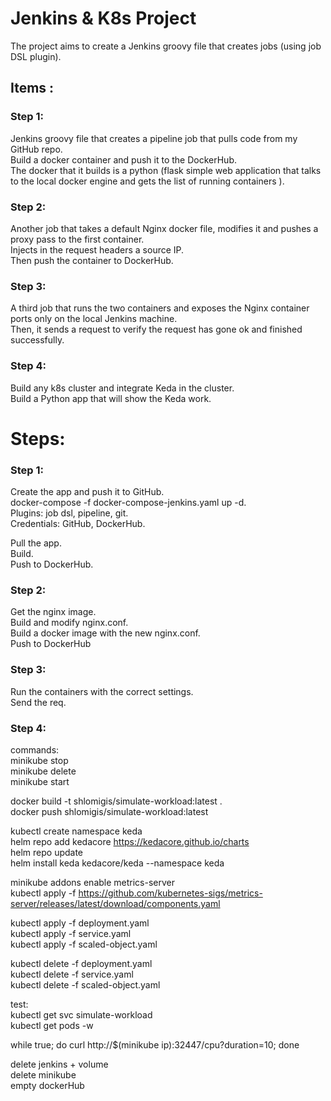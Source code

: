 # Jenkins & K8s Project
The project aims to create a Jenkins groovy file that creates jobs (using job DSL plugin). 

## Items : 
### Step 1:
Jenkins groovy file that creates a pipeline job that pulls code from my GitHub repo.  
Build a docker container and push it to the DockerHub.   
The docker that it builds is a python (flask simple web application that talks to the local docker engine and gets the list of running containers ).  

### Step 2:
Another job that takes a default Nginx docker file, modifies it and pushes a proxy pass to the first container.  
Injects in the request headers a source IP.  
Then push the container to DockerHub.  

### Step 3:
A third job that runs the two containers and exposes the Nginx container ports only on the local Jenkins machine.  
Then, it sends a request to verify the request has gone ok and finished successfully.  

### Step 4:
Build any k8s cluster and integrate Keda in the cluster.  
Build a Python app that will show the Keda work.  
 


# Steps:
### Step 1:
Create the app and push it to GitHub.  
docker-compose -f docker-compose-jenkins.yaml up -d.  
Plugins: job dsl, pipeline, git.  
Credentials: GitHub, DockerHub.  

Pull the app.  
Build.  
Push to DockerHub.  

### Step 2:
Get the nginx image.  
Build and modify nginx.conf.  
Build a docker image with the new nginx.conf.  
Push to DockerHub

### Step 3:
Run the containers with the correct settings.  
Send the req.  

### Step 4:
commands:  
minikube stop  
minikube delete  
minikube start  

docker build -t shlomigis/simulate-workload:latest .  
docker push shlomigis/simulate-workload:latest  

kubectl create namespace keda  
helm repo add kedacore https://kedacore.github.io/charts  
helm repo update  
helm install keda kedacore/keda --namespace keda  

minikube addons enable metrics-server  
kubectl apply -f https://github.com/kubernetes-sigs/metrics-server/releases/latest/download/components.yaml  

kubectl apply -f deployment.yaml  
kubectl apply -f service.yaml  
kubectl apply -f scaled-object.yaml  

kubectl delete -f deployment.yaml  
kubectl delete -f service.yaml  
kubectl delete -f scaled-object.yaml  

test:  
kubectl get svc simulate-workload  
kubectl get pods -w  

while true; do curl http://$(minikube ip):32447/cpu?duration=10; done  

delete jenkins + volume  
delete minikube  
empty dockerHub  
